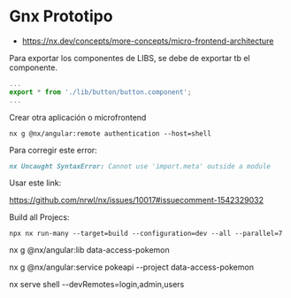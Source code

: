 # Gnx Prototipo

- https://nx.dev/concepts/more-concepts/micro-frontend-architecture

Para exportar los componentes de LIBS, se debe de exportar tb el componente.

````typescript
...
export * from './lib/button/button.component';
...
````

Crear otra aplicación o microfrontend

````shell
nx g @nx/angular:remote authentication --host=shell
````

Para corregir este error:

````markdown
nx Uncaught SyntaxError: Cannot use 'import.meta' outside a module
````

Usar este link:

https://github.com/nrwl/nx/issues/10017#issuecomment-1542329032

Build all Projecs:

`````shell
npx nx run-many --target=build --configuration=dev --all --parallel=7
`````

nx g @nx/angular:lib data-access-pokemon

nx g @nx/angular:service pokeapi --project data-access-pokemon

nx serve shell --devRemotes=login,admin,users
